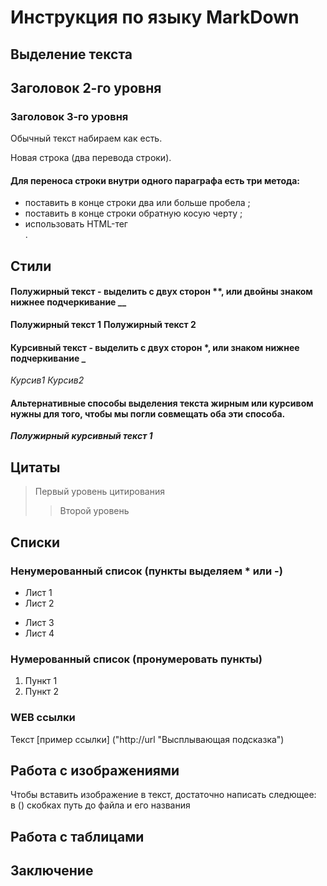 # Инструкция по языку MarkDown

## Выделение текста

## Заголовок 2-го уровня
### Заголовок 3-го уровня

Обычный текст набираем как есть.

Новая строка (два перевода строки).

#### Для переноса строки внутри одного параграфа есть три метода:
- поставить в конце строки два или больше пробела   ;
- поставить в конце строки обратную косую черту \;
- использовать HTML-тег <br>.

## Стили

#### Полужирный текст - выделить с двух сторон **, или двойны знаком нижнее подчеркивание __

**Полужирный текст 1**
__Полужирный текст 2__

#### Курсивный текст - выделить с двух сторон *, или знаком нижнее подчеркивание _

*Курсив1*
_Курсив2_

#### Альтернативные способы выделения текста жирным или курсивом нужны для того, чтобы мы погли совмещать оба эти способа.
_**Полужирный курсивный текст 1**_

## Цитаты
> Первый уровень цитирования
>> Второй уровень

## Списки

### Ненумерованный список (пункты выделяем * или -)
* Лист 1
* Лист 2
- Лист 3
- Лист 4

### Нумерованный список (пронумеровать пункты)
1. Пункт 1
2. Пункт 2

### WEB ссылки
Текст [пример ссылки] ("http://url "Высплывающая подсказка")

## Работа с изображениями

Чтобы вставить изображение в текст, достаточно написать следющее:
![]()
в () скобках путь до файла и его названия

## Работа с таблицами


## Заключение



